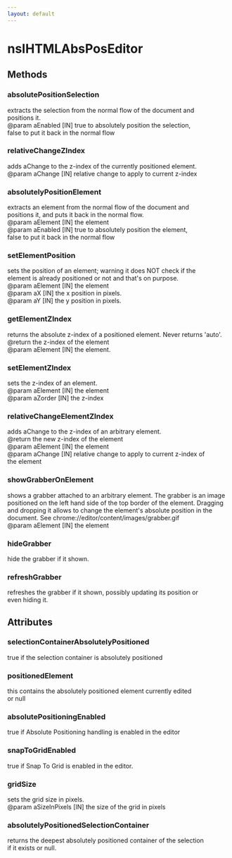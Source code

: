 ```yaml
---
layout: default
---
```


# nsIHTMLAbsPosEditor #

## Methods ##

### absolutePositionSelection ###
  
extracts the selection from the normal flow of the document and  
positions it.  
@param aEnabled [IN] true to absolutely position the selection,  
                     false to put it back in the normal flow  
  

### relativeChangeZIndex ###
  
adds aChange to the z-index of the currently positioned element.  
@param aChange [IN] relative change to apply to current z-index  
  

### absolutelyPositionElement ###
  
extracts an element from the normal flow of the document and  
positions it, and puts it back in the normal flow.  
@param aElement [IN] the element  
@param aEnabled [IN] true to absolutely position the element,  
                     false to put it back in the normal flow  
  

### setElementPosition ###
  
sets the position of an element; warning it does NOT check if the  
element is already positioned or not and that's on purpose.  
@param aElement [IN] the element  
@param aX       [IN] the x position in pixels.  
@param aY       [IN] the y position in pixels.  
  

### getElementZIndex ###
  
returns the absolute z-index of a positioned element. Never returns 'auto'.  
@return         the z-index of the element  
@param aElement [IN] the element.  
  

### setElementZIndex ###
  
sets the z-index of an element.  
@param aElement [IN] the element  
@param aZorder  [IN] the z-index  
  

### relativeChangeElementZIndex ###
  
adds aChange to the z-index of an arbitrary element.  
@return         the new z-index of the element  
@param aElement [IN] the element  
@param aChange  [IN] relative change to apply to current z-index of  
                     the element  
  

### showGrabberOnElement ###
  
shows a grabber attached to an arbitrary element. The grabber is an image  
positioned on the left hand side of the top border of the element. Dragging  
and dropping it allows to change the element's absolute position in the  
document. See chrome://editor/content/images/grabber.gif  
@param aElement [IN] the element  
  

### hideGrabber ###
  
hide the grabber if it shown.  
  

### refreshGrabber ###
  
refreshes the grabber if it shown, possibly updating its position or  
even hiding it.  
  

## Attributes ##

### selectionContainerAbsolutelyPositioned ###
  
true if the selection container is absolutely positioned  
  

### positionedElement ###
  
this contains the absolutely positioned element currently edited  
or null  
  

### absolutePositioningEnabled ###
  
true if Absolute Positioning handling is enabled in the editor  
  

### snapToGridEnabled ###
  
true if Snap To Grid is enabled in the editor.  
  

### gridSize ###
  
sets the grid size in pixels.  
@param aSizeInPixels [IN] the size of the grid in pixels  
  

### absolutelyPositionedSelectionContainer ###
  
returns the deepest absolutely positioned container of the selection  
if it exists or null.  
  
